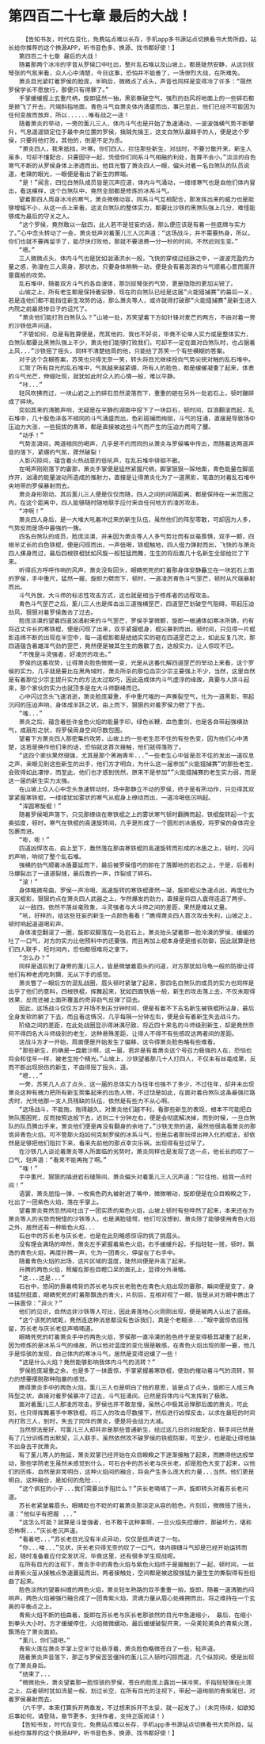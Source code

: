 # 第四百二十七章 最后的大战！
        【告知书友，时代在变化，免费站点难以长存，手机app多书源站点切换看书大势所趋，站长给你推荐的这个换源APP，听书音色多、换源、找书都好使！】
       第四百二十七章 最后的大战！
       随着那两个冰冷的字音从罗侯口中吐出，整片乱石堆以及山坡上，都是陡然安静，从这剑拔弩张的气氛来看，众人心中清楚，今日这事，恐怕并不能善了，一场惨烈大战，在所难免。
       萧炎目光紧盯着罗侯的脸庞，半晌后，微微点了点头，声音也同样是变得冷了许多：“既然罗侯学长不愿放行，那便只有得罪了。”
       手掌缓缓握上玄重尺柄，旋即猛然一抽，黑影撕破空气，强烈的劲风将地面上的一些碎石都是掀飞了开去，尺端斜指地面，青色斗气自萧炎体内涌盛而出，事已至此，他们已经不可能因为任何变故而放弃，所以......唯有战之一途！
       随着萧炎的举动，一旁的薰儿三人，体内斗气也是开始了急速涌动，一波波强横气势不断攀升，气息遥遥锁定位于最中央位置的罗侯，擒贼先擒王，这支白煞队最棘手的人，便是这个罗侯，只要将他打败，其他的，倒是不足为虑。
       “萧炎四人，我来抵挡，叶寒，你们四人，拦住那些新生，对战时，不要分散开来，新生人虽多，可却不懂配合，只要固守一起，凭借你们同系斗气相融的利处，胜算不会小。”淡淡的白色寒气不断的从罗侯身体上渗透而出，他目光瞥了萧炎四人一眼，偏头对着一名白煞队的队员说道，老辣的眼光，一眼便是看出了新生的弊端。
       “是！”闻言，四位白煞队成员皆是沉声应道，体内斗气涌动，一缕缕寒气也是自他们体内冒出，看这模样，这个白煞队中，竟然全部都是修炼的冰系斗气。
       望着那四人周身冰冷的寒气，萧炎微微动容，同系斗气互相配合，那发挥出来的威力也是能够增幅不小，从这一点上来看，这支白煞队的整体实力，都要比沙铁的黑煞队强上几分，难怪能够成为最后的守关之人。
       “这个罗侯，竟然敢以一敌四，此人若不是狂妄的话，那么便应该是有着一些底牌与实力了。”心中念头转动了一会，萧炎低声对着薰儿三人沉声道：“这场战斗，并不需要热身，所以，你们也就不要再留手了，能尽快打败他，那就不要浪费一分一秒的时间，不然迟则生变。”
       “嗯。”
       三人微微点头，体内斗气也是犹如汹涌洪水一般，飞快的穿梭过经脉之中，一波波充盈的力量之感，弥漫在三人周身，那状态，只要身体稍稍一动，便是会有着澎湃的斗气顺着心意而展开雷霆般的攻势。
       乱石堆中，随着双方斗气的各自漫体，那剑拔弩张的气势，更是隐隐的更加尖锐了。
       山坡之上，所有老生都是保持着安静，现在的白煞队已经是这届“火能猎捕赛”的最后一关，若是连他们都不能挡住新生攻势的话，那么萧炎等人，或许就得打破那“火能猎捕赛”是新生进入内院之前最悲惨日子的诅咒了。
       “萧炎他们能打败白煞队么？”山坡一处，苏笑望着下方如针锋对麦芒的两方，不由对着一旁的沙铁低声问道。
       “不管如何，总是有胜算便是，而其他的，我也不好说，毕竟不论单人实力或是整体实力，白煞队都要比黑煞队强上不少，萧炎他们能够打败我们，可却不一定在面对白煞队时，也占据着上风...”沙铁摇了摇头，同样不清楚结局的他，只能给了苏笑一个有些模糊的答案。
       对于这个含糊答案，苏笑也只得无奈一笑，转头将目光继续投向气势尖锐对触的乱石堆中。
       汇聚了所有目光的乱石堆中，气氛越来越紧绷，所有人的脸色，都是缓缓凝重了起来，体表的斗气光芒，伸缩吐现，就犹如此时众人的心情一般，难以平静。
       “咔...”
       轻风吹拂而过，一块山岩之上的碎石忽然滚落而下，重重的砸在另外一处岩石上，顿时蹦碎成了碎块。
       突如其来的清脆声响，无疑是在平静的湖面中投下了一块巨石，顿时间，巨浪翻滚而起，乱石堆中，几十股色泽各不相同的斗气涌盛而出，色彩斑斓而绚丽，斗气的狂涌，直接是导致场中压迫力大涨，一些挺拔的青草，都是直接被这些斗气而产生的压迫力而弯了腰。
       “动手！”
       气势澎湃间，两道相同的喝声，几乎是不约而同的从萧炎与罗侯嘴中传出，而随着这两道声音的落下，紧绷的气氛，骤然破裂！
       人影闪掠间，蕴含着火热战意的低吼声，在乱石堆中徘徊不散。
       在喝声刚刚落下的霎那，萧炎手掌便是猛然紧握尺柄，脚掌狠狠一跺地面，青色能量在脚底炸开，汹涌的能量波动所造成的推射力，直接是让得萧炎化为了一道黑影，笔直的对着乱石堆中央地带的罗侯暴射而去。
       萧炎身形刚动，其后薰儿三人便是仅仅而随，四人之间的间隔距离，都是保持在一米范围之内，在这个距离中，四人能够随时随地联手应付来自任何地方的凌厉攻击。
       “冲啊！”
       萧炎四人身后，是一大堆大吼着冲过来的新生队伍，虽然他们的阵型零散，可却因为人多，气势反而是场中最强的一簇。
       四名白煞队的成员，脸庞淡漠，并未因为萧炎等人人多气势壮而有丝毫畏惧，双手一颤，四根半丈长的白色铁棍，便是闪现而出，一声低喝，铁棍触地，四人借力弹射而出，飞快的与萧炎四人搽身而过，最后四根铁棍犹如风旋一般狂猛而舞，生生的将后面几十名新生全部给拦了下来。
       听得后方呼呼作响的风声，萧炎没有回头，眼睛死死的盯着那身体安静矗立在一块岩石上面的罗侯，手中重尺，猛然一握，旋即力劈而下，顿时，一道凌厉青色斗气罡芒，顿时从尺端暴射而出。
       斗气外放，大斗师的标志性攻击方式，这也就是相当于修炼者的远程攻击。
       青色斗气罡芒之后，薰儿三人也是挥击出三道强横罡芒，四道罡芒划破空气阻碍，带起压迫劲风，狠狠对着罗侯轰击了过去。
       脸庞淡漠的望着四道汹涌射来的斗气罡芒，罗侯手掌微颤，旋即一根通体如寒冰所铸，约有将近丈许长的寒铁棍，便是闪现了出来，双手紧握棍身，棍尖暴刺而出，顿时间，只见得一片棍影连绵不断的出现在半空中，每一道棍影都是结结实实的砸在四道罡芒之上，如此反复几次，那四道蕴含着雄浑气劲的罡芒，竟然便是被其生生的轰散了去，这般实力，让人惊叹不已。
       “不愧是斗灵强者，好凌厉的攻击。”
       罗侯的这番攻势，让得萧炎脸色微微一变，光是从这番化解四道罡芒的举动上来看，这个罗侯的实力，几乎就是要比在黑角域时，萧炎所杀的那位血宗少宗主要强上不少，当然，这里自然是有着那位少宗主提升实力的方法太过取巧，因此造成体内斗气虚浮的缘故，真要与人拼斗起来，那个家伙的实力也就顶多是在大斗师巅峰而已。
       心中闪过念头飞速消逝，萧炎脸庞凝重，手中重尺嗤的一声撕裂空气，化为一道黑影，带起沉闷的压迫声响，身体成半跃之状，由上而下，狠狠的对着罗侯力劈了下去。
       “嗤...”
       萧炎之后，蕴含着些许金色火焰的能量手印，绿色长鞭，血色重剑，也是各自带起强横劲气，成扇形之状，将罗侯周身空间尽数包围。
       望着下方萧炎四人那密集的攻势，山坡上的一些老生忍不住的有些色变，因为他们心中清楚，这若是换作他们来的话，恐怕就这首次接触，他们就得落败了。
       “这四个家伙果然很强，尤其是那个黑袍青年...”一些老生心中皆是忍不住的发出一道叹息之声，亲眼见到这些新生的出手，他们方才明白，为什么这一届参加“火能猎捕赛”的那些老生，会败得如此凄惨，而至此，他们也才感到恍然，原来不是参加“”火能猎捕赛的老生实力弱，而是这一届的新生实力太强。
       在山坡上众人心中念头急速转动时，场中那静立不动的罗侯，终于是有所动作，只见得其双掌紧握寒铁棍，一缕缕犹如雾状的寒气从棍身上缭绕而出，一道冷喝低沉响起。
       “浑圆寒旋棍！”
       随着罗侯喝声落下，只见那缭绕在寒铁棍之上的雾状寒气顿时翻腾而起，铁棍旋转起一个玄奥弧度，顿时，寒气在铁棍的高速旋转间，几乎是形成了一个圆形的冰盾般，将罗侯的身体完全包裹而进。
       “嘭，嘭！”
       四道凶悍攻击，由上至下，轰然落在那由寒铁棍的高速旋转而形成的冰盾之上，顿时，沉闷的声响，响彻了整个乱石堆。
       强横的劲气顺着冰盾蔓延而下，最后被罗侯借巧的卸在了落脚地的岩石之上，于是，后者利马爆裂出了一道道裂缝，最后轰的一声，炸裂成了碎石。
       “滚！”
       身体略微弯曲，罗侯一声冷喝，高速旋转的寒铁棍骤然一凝，旋即棍尖急速点出，再度化为漫天棍影，狠狠的点在萧炎四人武器之上，乍然爆发的劲力，直接是将四人震得连退了两步。
       以一敌四，依然不落丝毫败象，斗灵强者与大斗师之间的差距，果然是难以丈量。
       “吼，好样的，给这些狂妄的新生一点颜色看看！”瞧得萧炎四人首次攻击失利，山坡之上，顿时响起道道喝彩声。
       身体凌空翻滚了一圈，旋即双脚落在一处岩石上，萧炎抬头望着那一脸冷漠的罗侯，缓缓的吐了一口气，对方的实力比他预料中的还要强，而且再加上棍本身便是擅长防御，因此就算是他们四人联手，短时间内，恐怕都很难将之拿下。
       “怎么办？”
       同样是退后到了身旁的薰儿三人，皆是微皱着眉头的问道，对方那犹如乌龟一般的防御让得他们有种老虎吃刺猬，无从下手的感觉。
       萧炎瞥了一眼后方的混乱战圈，眉头顿时紧皱了起来，那四名白煞队的成员的实力也同样是出乎了他们的意料，四根铁棍，挥舞起来，犹如四面铁盾一般，新生的攻击落上去，不仅未取得效果，反而还被上面所覆盖的奇异劲气反弹了回去。
       因此，这场战斗仅仅方才开场不到五分钟时间，便是有着不下五名新生被铁棍所沾身，最后全身发软的躺了下去，而且看这情况，几乎每隔一分钟左右，便是会有着新生失去战斗力。
       阶级之间的差距，在此处战圈显示得淋漓尽致，将近四十来名的斗师级别新生，却是竟然奈何不得四名大斗师级别的老生，这种悬殊差距，让得人不得不有些感叹这两者间的差距。
       这战斗方才一开始，局面便是开始发生了偏移，这令得萧炎脸色略有些难看。
       “那些新生，的确是一盘散沙啊，这一届，若非是有着萧炎这个号召力极强的人在，恐怕也将会和往年一样，被老生抢个精光。”山坡上，沙铁望着那几十人打四人，不仅未有丝毫成果，反而不断出现损伤的新生，不由得摇了摇头，道。
       “嗯...”
       一旁，苏笑几人点了点头，这一届的总体实力与往年也强不了多少，不过往年，却并未出现萧炎这种有魄力把所有新生聚集起来的出色人物，不过饶是如此，在面对着白煞队这条最强拦路虎时，光凭他那一支人员残缺的队伍，依然是有些力不从心啊。
       “这场战斗，不能拖，拖得越久，对萧炎他们越不利，看那些新生的表现，根本不可能把白煞队围困死，反而按照这般下去，迟则二十分钟左右，便是会彻底解决掉，而到时候，一旦白煞队的队员腾出手来，萧炎他们便是再没有翻身的余地了。”沙铁无奈的道，虽然他很高看萧炎的那诡异青色火焰，可不管那火焰如何克制罗侯的冰系斗气，但是后者那玩得出神入化的棍法，却依然是足够把他们阻拦下来，看来先前他的那点幸灾乐祸，出现得有些过早了。
       在沙铁几人谈论着萧炎等人所面临的劣势时，萧炎同样也是发现了这一点，他长长的叹了一口气，轻声道：“看来不能再拖了啊。”
       “嗤！”
       手中重尺，狠狠的插进岩石缝隙间，萧炎偏头对着薰儿三人沉声道：“拦住他，给我一点时间！”
       语罢，萧炎屈指一弹，一枚紫色药丸被射进了嘴中，微微嚼动，旋即便是在众目睽睽之下，吐出了一团紫色火焰，落在手掌上。
       望着萧炎竟然忽然间吐出了一团实质的紫色火焰，山坡上顿时有些哗然了起来，本来还在为萧炎等人的劣势而惋惜的沙铁等人，也是满脸错愕，他们可没想到，萧炎除了能够使用青色火焰之外，居然还有一种紫色火焰...
       石台中的苏长老与庆长老，也是在此刻略感惊讶的挑了挑眉头。
       没有理会满场的哗然，萧炎左手紧握着紫色火焰，右手缓缓升起，手指轻轻一搓，顿时，飘逸的青色火焰，再度扑腾一声，化为一团青火，停留在了右手中。
       随着青色火焰的出场，这片区域的温度，陡然间便是升高了起来。
       升腾的两色火焰，照耀在那些目瞪口呆的面孔上，显得分外滑稽。
       “这...这是...”
       石台中，悠闲的靠着椅背的苏长老与庆长老脸色在青色火焰出现的霎那，瞬间便是变了，身体猛然挺直，眼睛死死的盯着那飘逸的青火，片刻后，互相对视了一眼，皆是从对方眼中瞧出了一抹震惊：“异火？”
       他们的见识，自然远非沙铁等人可比，因此青莲地心火刚刚出现，便是被两人认出了底细。
       “这个该死的琥乾，竟然连这种消息都没有告诉我们，真是个老糊涂...”眼中震惊依旧残留，苏长老与庆长老低声喃喃道。
       眼睛死死的盯着萧炎手中的两色火焰，罗侯那一直冷漠的脸色终于是变得极其凝重了起来，因为修炼的是冰系斗气的缘故，所以他对温度的变化很是敏感，在青色火焰出现的那一霎，他几乎是惊骇的发现，自己体内的寒冰斗气，居然是变得迟缓了一些！
       “这是什么火焰？竟然能够影响我体内斗气的流转？”
       罗侯脸庞凝重之余，也是多了一抹震惊，手掌紧握着寒铁棍，使劲的催动着斗气的流转，努力的想要摆脱那种阻塞的感觉。
       瞧得萧炎手中的两色火焰，薰儿三人也是明白了他的意思，皆是点了点头，旋即三人成三角阵型之状，直接对着罗侯暴冲了过去，斗气狂涌间，已然是将体内斗气发挥到了极致。
       面对着薰儿三人那凌厉攻击，罗侯也并不敢怠慢，虽然心中极其忌惮那后面的萧炎，可此刻，也只得挥舞着手中寒铁棍，将三人的攻击尽数接下，然后进行凶悍反击，以求在最短的时间内打败三人，到时，失去了同伴的萧炎，便是将会战力大减。
       当然想法是好，可薰儿三人却并非是那些普通新生，经过这几日的对敌配合，联手间已然是有了几分训练而出默契，三人联手，虽然依然攻不破罗侯的铁棍防御，可至少，也是能让得他抽不出身去干扰萧炎。
       有了薰儿等人的拖延，萧炎双掌已经开始在众目睽睽之下逐渐接触了起来，而瞧得他这般举动，那些学院老生虽然未感觉到什么，可石台中的苏长老与庆长老，却是脸色大变了起来，以他们的历练，自然是非常明白，这种火焰间的融合，将会产生多么庞大的力量...当然，他们更是明白，这种融合，是如何的危险...
       “这个疯狂的小子...我们需要出手阻拦么？”庆长老喃喃了一声，旋即转头对着苏长老问道。
       苏长老紧皱着眉头，眼睛眨也不眨的盯着萧炎那淡定从容的脸色，片刻后，微微摇了摇头，道：“他似乎有把握 ...”
       “这怎么可能？就算是斗皇强者，也不敢干这种事啊，一旦火焰失控爆炸，那破坏力，堪称恐怖啊...”庆长老沉声道。
       “看着吧...”苏长老目光没有半点异动，仅仅是低声说了一句。
       “你...唉...”见状，庆长老只得无奈的叹了一口气，体内磅礴斗气却是已经开始运转而起，随时准备着应付突发状况，毕竟这里，还有很多学生观战呢。
       在所有目光的注视下，萧炎手中的青色火焰与紫色火焰终于是接触到了一起，顿时间，一丝丝青紫火苗从接触点急速蔓延而出，两者接触处，空间都是被这股强猛力量生生的撕裂得有些扭曲了起来。
       脸色淡然的望着纠缠的两色火焰，萧炎轻车熟路的双手重重一拍，旋即，随着一道清脆的闷响声，两色火焰被强行融合成了一团青紫火焰，灵魂力量从眉心处蜂拥而出，将之维持在一个玄奥的平衡点之上。
       青紫火焰不断的扭曲着，旋即在苏长老与庆长老那骇然的目光中急速缩小， 最后，在缩小到拳头大小时，方才缓缓停住，火焰微微蠕动，最后缓缓破裂开来，一朵美轮美奂的青紫火莲，飘荡在了萧炎面前。
       “薰儿，你们退吧。”
       青紫火莲在萧炎手掌上空半寸处悬浮着，萧炎脸色略微苍白了一些，轻声道。
       随着萧炎声音落下，那正与罗侯苦苦僵持的薰儿三人顿时闪掠而退，几个纵掠间，便是出现在了萧炎身后。
       “结束了...
       ”微微抬头，萧炎望着那一脸惊骇的罗侯，苍白的脸庞上露出一抹冷笑，手指轻轻弹在火莲之上，后者顿时犹如流星一般，划过长空，在所有目光的注视下，带起一道绚丽的青紫尾巴，对着罗侯暴射而去。
       （六千字，本来打算拆开两章发，不过想来拆开不太妥，就一起发了。）(未完待续，如欲知后事如何，请登陆，章节更多，支持作者，支持正版阅读！)
       【告知书友，时代在变化，免费站点难以长存，手机app多书源站点切换看书大势所趋，站长给你推荐的这个换源APP，听书音色多、换源、找书都好使！】